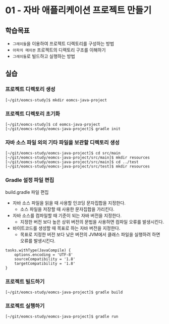# 01 - 자바 애플리케이션 프로젝트 만들기

## 학습목표

- `그레이들`을 이용하여 프로젝트 디렉토리를 구성하는 방법
- `아파치 메이븐` 프로젝트의 디렉토리 구조를 이해하기
- `그레이들`로 빌드하고 실행하는 방법

## 실습

### 프로젝트 디렉토리 생성

```
[~/git/eomcs-study]$ mkdir eomcs-java-project
```

### 프로젝트 디렉토리 초기화

```
[~/git/eomcs-study]$ cd eomcs-java-project
[~/git/eomcs-study/eomcs-java-project]$ gradle init
```

### 자바 소스 파일 외의 기타 파일을 보관할 디렉토리 생성

```
[~/git/eomcs-study/eomcs-java-project]$ cd src/main
[~/git/eomcs-study/eomcs-java-project/src/main]$ mkdir resources
[~/git/eomcs-study/eomcs-java-project/src/main]$ cd ../test
[~/git/eomcs-study/eomcs-java-project/src/test]$ mkdir resources
```

### Gradle 설정 파일 편집

build.gradle 파일 편집

- 자바 소스 파일을 읽을 때 사용할 인코딩 문자집합을 지정한다.
  - 소스 파일을 저장할 때 사용한 문자집합을 가리킨다.
- 자바 소스를 컴파일할 때 기준이 되는 자바 버전을 지정한다.
  - 지정한 버전 보다 높은 상위 버전의 문법을 사용하면 컴파일 오류를 발생시킨다.
- 바이트코드를 생성할 때 목표로 하는 자바 버전을 지정한다.
  - 목표로 지정한 버전 보다 낮은 버전의 JVM에서 클래스 파일을 실행하려 하면 오류를 발생시킨다.

```
tasks.withType(JavaCompile) {
    options.encoding = 'UTF-8'
    sourceCompatibility = '1.8'
    targetCompatibility = '1.8'
}
```

### 프로젝트 빌드하기

```
[~/git/eomcs-study/eomcs-java-project]$ gradle build
```

### 프로젝트 실행하기

```
[~/git/eomcs-study/eomcs-java-project]$ gradle run
```
